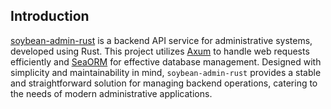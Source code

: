 ## Introduction

[soybean-admin-rust](https://github.com/ByteByteBrew/soybean-admin-rust) is a backend API service for administrative systems, developed using Rust. This project utilizes [Axum](https://docs.rs/axum/latest/axum/) to handle web requests efficiently and [SeaORM](https://www.sea-ql.org/SeaORM/) for effective database management. Designed with simplicity and maintainability in mind, `soybean-admin-rust` provides a stable and straightforward solution for managing backend operations, catering to the needs of modern administrative applications.
